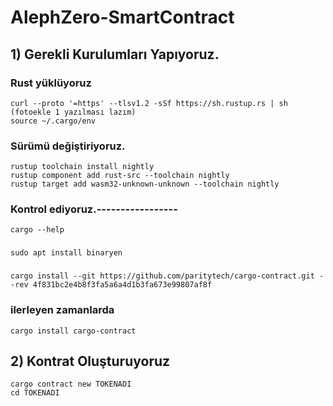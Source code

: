 # AlephZero-SmartContract
## 1) Gerekli Kurulumları Yapıyoruz.
### Rust yüklüyoruz
```
curl --proto '=https' --tlsv1.2 -sSf https://sh.rustup.rs | sh    (fotoekle 1 yazılması lazım)
source ~/.cargo/env
```
### Sürümü değiştiriyoruz.
```
rustup toolchain install nightly
rustup component add rust-src --toolchain nightly
rustup target add wasm32-unknown-unknown --toolchain nightly
```
### Kontrol ediyoruz.-----------------
```
cargo --help
```
###
```
sudo apt install binaryen
```
###
```
cargo install --git https://github.com/paritytech/cargo-contract.git --rev 4f831bc2e4b8f3fa5a6a4d1b3fa673e99807af8f
```
### ilerleyen zamanlarda
```
cargo install cargo-contract
```
## 2) Kontrat Oluşturuyoruz
```
cargo contract new TOKENADI
cd TOKENADI
```



